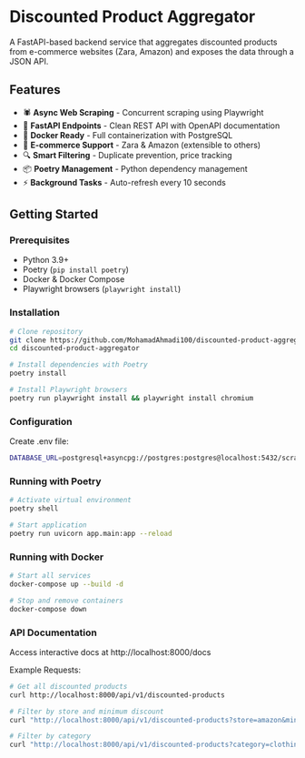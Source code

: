 # Discounted Product Aggregator

A FastAPI-based backend service that aggregates discounted products from e-commerce websites (Zara, Amazon) and exposes the data through a JSON API.

## Features

- 🕷️ **Async Web Scraping** - Concurrent scraping using Playwright
- 🚀 **FastAPI Endpoints** - Clean REST API with OpenAPI documentation
- 🐳 **Docker Ready** - Full containerization with PostgreSQL
- 🛒 **E-commerce Support** - Zara & Amazon (extensible to others)
- 🔍 **Smart Filtering** - Duplicate prevention, price tracking
- 📦 **Poetry Management** - Python dependency management
- ⚡ **Background Tasks** - Auto-refresh every 10 seconds

## Getting Started

### Prerequisites

- Python 3.9+
- Poetry (`pip install poetry`)
- Docker & Docker Compose
- Playwright browsers (`playwright install`)

### Installation

```bash
# Clone repository
git clone https://github.com/MohamadAhmadi100/discounted-product-aggregator.git
cd discounted-product-aggregator

# Install dependencies with Poetry
poetry install

# Install Playwright browsers
poetry run playwright install && playwright install chromium
```

### Configuration
Create .env file:

```bash
DATABASE_URL=postgresql+asyncpg://postgres:postgres@localhost:5432/scraper
```

### Running with Poetry
```bash
# Activate virtual environment
poetry shell

# Start application
poetry run uvicorn app.main:app --reload
```

### Running with Docker
```bash
# Start all services
docker-compose up --build -d

# Stop and remove containers
docker-compose down
```

### API Documentation

Access interactive docs at http://localhost:8000/docs

Example Requests:

```bash
# Get all discounted products
curl http://localhost:8000/api/v1/discounted-products

# Filter by store and minimum discount
curl "http://localhost:8000/api/v1/discounted-products?store=amazon&min_discount=20"

# Filter by category
curl "http://localhost:8000/api/v1/discounted-products?category=clothing"
```

